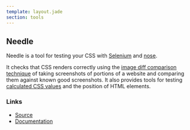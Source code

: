 ```yaml
---
template: layout.jade
section: tools
---
```


## Needle

Needle is a tool for testing your CSS with [Selenium](http://seleniumhq.org/) and [nose](http://somethingaboutorange.com/mrl/projects/nose/).

It checks that CSS renders correctly using the [image diff comparison technique](/techniques/image-diff.html) of taking screenshots of portions of a website and comparing them against known good screenshots. It also provides tools for testing [calculated CSS values](/techniques/computed-style.html) and the position of HTML elements.

### Links

  * [Source](https://github.com/bfirsh/needle)
  * [Documentation](http://needle.readthedocs.org/)